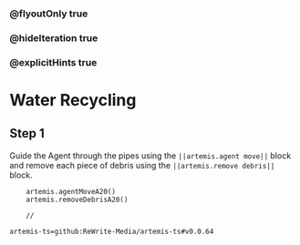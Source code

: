 ### @flyoutOnly true
### @hideIteration true
### @explicitHints true

# Water Recycling

## Step 1
Guide the Agent through the pipes using the ``||artemis.agent move||`` block and remove each piece of debris using the ``||artemis.remove debris||`` block.

```ghost
    artemis.agentMoveA20()
    artemis.removeDebrisA20()
```
```template
    //
```

```package
artemis-ts=github:ReWrite-Media/artemis-ts#v0.0.64
```